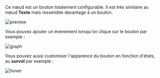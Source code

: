 Ce nœud est un bouton totalement configurable. Il est très similaire au nœud **Texte** mais ressemble davantage à un bouton.

![preview](/images/button/preview.gif)

Vous pouvez ajouter un évenement lorsqu'on clique sur le bouton par exemple :

![graph](/images/button/graph-fr.png)

Vous pouvez aussi customiser l'apparence du bouton en fonction d'états, au **survol** par exemple :

![hover](/images/button/hover-fr.gif)

